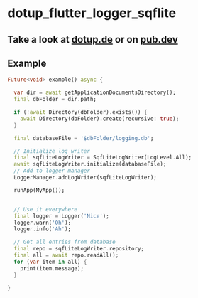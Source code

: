 # dotup_flutter_logger_sqflite

## Take a look at [dotup.de](https://dotup.de) or on [pub.dev](https://pub.dev/packages?q=dotup)

## Example

```dart
Future<void> example() async {

  var dir = await getApplicationDocumentsDirectory();
  final dbFolder = dir.path;

  if (!await Directory(dbFolder).exists()) {
    await Directory(dbFolder).create(recursive: true);
  }

  final databaseFile = '$dbFolder/logging.db';

  // Initialize log writer
  final sqfLiteLogWriter = SqfLiteLogWriter(LogLevel.All);
  await sqfLiteLogWriter.initialize(databaseFile);
  // Add to logger manager
  LoggerManager.addLogWriter(sqfLiteLogWriter);

  runApp(MyApp());


  // Use it everywhere
  final logger = Logger('Nice');
  logger.warn('Oh');
  logger.info('Ah');

  // Get all entries from database
  final repo = sqfLiteLogWriter.repository;
  final all = await repo.readAll();
  for (var item in all) {
    print(item.message);
  }

}
```
